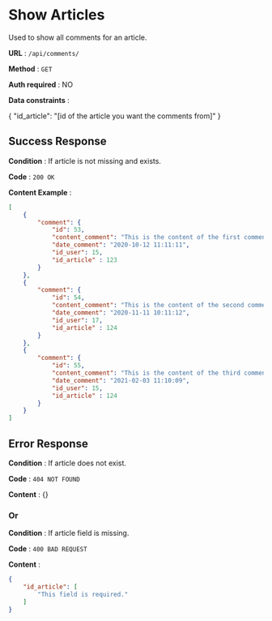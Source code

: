 # Show Articles

Used to show all comments for an article.

**URL** : `/api/comments/`

**Method** : `GET`

**Auth required** : NO

**Data constraints** :

{
    "id_article": "[id of the article you want the comments from]"
}

## Success Response

**Condition** : If article is not missing and exists.

**Code** : `200 OK`

**Content Example** :

```json
[
    {
        "comment": {
            "id": 53,
            "content_comment": "This is the content of the first comment",
            "date_comment": "2020-10-12 11:11:11",
            "id_user": 15,
            "id_article" : 123
        }
    },
    {
        "comment": {
            "id": 54,
            "content_comment": "This is the content of the second comment",
            "date_comment": "2020-11-11 10:11:12",
            "id_user": 17,
            "id_article" : 124
        }
    },
    {
        "comment": {
            "id": 55,
            "content_comment": "This is the content of the third comment",
            "date_comment": "2021-02-03 11:10:09",
            "id_user": 15,
            "id_article" : 124
        }
    }
]
```
## Error Response

**Condition** : If article does not exist.

**Code** : `404 NOT FOUND`

**Content** : {}

### Or

**Condition** : If article field is missing.

**Code** : `400 BAD REQUEST`

**Content** : 
 
```json
{
    "id_article": [
        "This field is required."
    ]
}
```
